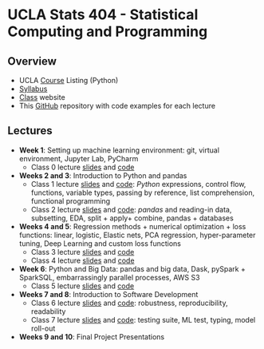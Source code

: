 # UCLA Stats 404 - Statistical Computing and Programming

## Overview
- UCLA [Course](https://sa.ucla.edu/ro/Public/SOC/Results/ClassDetail?term_cd=21W&subj_area_cd=STATS%20%20&crs_catlg_no=0404%20%20%20%20&class_id=663608200&class_no=%20001%20%20) Listing (Python)
- [Syllabus](http://bit.ly/2qFGCQ8) 
- [Class](https://ccle.ucla.edu/course/view/21W-STATS404-1) website
- This [GitHub](https://github.com/ikukuyeva/Stats-404-Statistical-Computing) repository with code examples for each lecture


## Lectures
- **Week 1**: Setting up machine learning environment: git, virtual environment, Jupyter Lab, PyCharm
  - Class 0 lecture [slides](http://bit.ly/2SPtCVi) and [code](https://github.com/ikukuyeva/Stats-404-Statistical-Computing/tree/main/Class0)
- **Weeks 2 and 3**: Introduction to Python and pandas
  - Class 1 lecture [slides](http://bit.ly/2QIrdc5) and [code](https://github.com/ikukuyeva/Stats-404-Statistical-Computing/tree/main/Class1): *Python* expressions, control flow, functions, variable types, passing by reference, list comprehension, functional programming
  - Class 2 lecture [slides](http://bit.ly/30CPeVe) and [code](https://github.com/ikukuyeva/Stats-404-Statistical-Computing/tree/main/Class2): *pandas* and reading-in data, subsetting, EDA, split + apply+ combine, pandas + databases
- **Weeks 4 and 5**: Regression methods + numerical optimization + loss functions: linear, logistic, Elastic nets, PCA regression, hyper-parameter tuning, Deep Learning and custom loss functions
    - Class 3 lecture [slides](http://bit.ly/2Gkl7ZB) and [code](https://github.com/ikukuyeva/Stats-404-Statistical-Computing/tree/main/Class3)
    - Class 4 lecture [slides](http://bit.ly/2SbsPKX) and [code](https://github.com/ikukuyeva/Stats-404-Statistical-Computing/tree/main/Class4)
- **Week 6**: Python and Big Data: pandas and big data, Dask, pySpark + SparkSQL, embarrassingly parallel processes, AWS S3
  - Class 5 lecture [slides](http://bit.ly/2H3CZID) and [code](https://github.com/ikukuyeva/Stats-404-Statistical-Computing/tree/main/Class5)
- **Weeks 7 and 8**: Introduction to Software Development
  - Class 6 lecture [slides](http://bit.ly/2EhK3AL) and [code](https://github.com/ikukuyeva/Stats-404-Statistical-Computing/tree/main/Class6): robustness, reproducibility, readability
  - Class 7 lecture [slides](http://bit.ly/2tCRSee) and [code](https://github.com/ikukuyeva/Stats-404-Statistical-Computing/tree/main/Class7):  testing suite, ML test, typing, model roll-out
- **Weeks 9 and 10**: Final Project Presentations

